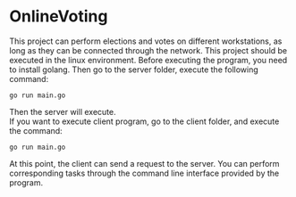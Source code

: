 # OnlineVoting
This project can perform elections and votes on different workstations, as long as they can be connected through the network.
This project should be executed in the linux environment. 
Before executing the program, you need to install golang. 
Then go to the server folder, execute the following command:
```
go run main.go
```
Then the server will execute.  
If you want to execute client program, go to the client folder, and execute the command:
```
go run main.go
```
At this point, the client can send a request to the server.
You can perform corresponding tasks through the command line interface provided by the program.

